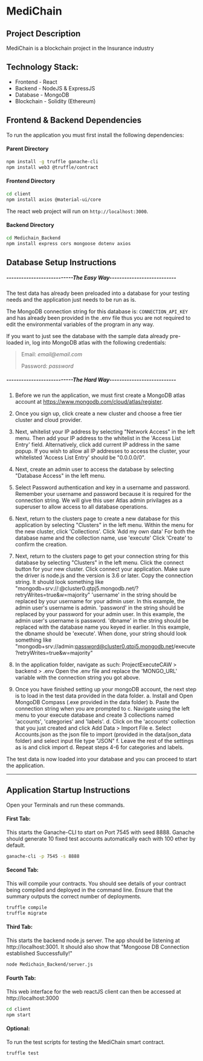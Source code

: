 # MediChain

## Project Description
MediChain is a blockchain project in the Insurance industry

## Technology Stack: 
- Frontend - React 
- Backend - NodeJS & ExpressJS
- Database - MongoDB
- Blockchain - Solidity (Ethereum)

## Frontend & Backend Dependencies
To run the application you must first install the following dependencies:

#### Parent Directory
```sh
npm install -g truffle ganache-cli
npm install web3 @truffle/contract
```

#### Frontend Directory
```sh
cd client
npm install axios @material-ui/core
```
The react web project will run on `http://localhost:3000`.

#### Backend Directory
```sh
cd Medichain_Backend
npm install express cors mongoose dotenv axios
```

## Database Setup Instructions
##### _---------------------------The Easy Way---------------------------_
The test data has already been preloaded into a database for your testing needs and the application just needs to be run as is.

The MongoDB connection string for this database is: `CONNECTION_API_KEY` and has already been provided in the .env file thus you are not required to edit the environmental variables of the program in any way.

If you want to just see the database with the sample data already pre-loaded in, log into MongoDB atlas with the following credentials:

> Email: _email@email.com_
> 
> Password: _password_

##### _---------------------------The Hard Way---------------------------_

1. Before we run the application, we must first create a MongoDB atlas account at https://www.mongodb.com/cloud/atlas/register.

2. Once you sign up, click create a new cluster and choose a free tier cluster and cloud provider.

3. Next, whitelist your IP address by selecting "Network Access" in the left menu.
   Then add your IP address to the whitelist in the 'Access List Entry' field.
   Alternatively, click add current IP address in the same popup. If you wish to allow all IP addresses to access the cluster, your whitelisted 'Access List Entry' should be "0.0.0.0/0".

4. Next, create an admin user to access the database by selecting "Database Access" in the left menu.

5. Select Password authentication and key in a username and password.
   Remember your username and password because it is required for the connection string.
   We will give this user Atlas admin privilages as a superuser to allow access to all database operations.

6. Next, return to the clusters page to create a new database for this application by selecting "Clusters" in the left menu.
   Within the menu for the new cluster, click 'Collections'.
   Click 'Add my own data'
   For both the database name and the collection name, use 'execute'
   Click 'Create' to confirm the creation.

7. Next, return to the clusters page to get your connection string for this database by selecting "Clusters" in the left menu.
   Click the connect button for your new cluster.
   Click connect your application.
   Make sure the driver is node.js and the version is 3.6 or later.
   Copy the connection string. It should look something like "mongodb+srv://<username>:<password>@cluster0.qtpj5.mongodb.net/<dbname>?retryWrites=true&w=majority"
   'username' in the string should be replaced by your username for your admin user. In this example, the admin user's username is admin.
   'password' in the string should be replaced by your password for your admin user. In this example, the admin user's username is password.
   'dbname' in the string should be replaced with the database name you keyed in earlier. In this example, the dbname should be 'execute'.
   When done, your string should look something like "mongodb+srv://admin:password@cluster0.qtpj5.mongodb.net/execute?retryWrites=true&w=majority"

8. In the application folder, navigate as such: ProjectExecuteCAW > backend > .env
   Open the .env file and replace the 'MONGO_URL' variable with the connection string you got above.

9. Once you have finished setting up your mongoDB account, the next step is to load in the test data provided in the data folder.
   a. Install and Open MongoDB Compass (.exe provided in the data folder)
   b. Paste the connection string when you are prompted to
   c. Navigate using the left menu to your execute database and create 3 collections named 'accounts', 'categories' and 'labels'.
   d. Click on the 'accounts' collection that you just created and click Add Data > Import File
   e. Select Accounts.json as the json file to import (provided in the data/json_data folder) and select input file type "JSON"
   f. Leave the rest of the settings as is and click import
   d. Repeat steps 4-6 for categories and labels.

The test data is now loaded into your database and you can proceed to start the application.
___________________________________________________________

## Application Startup Instructions
Open your Terminals and run these commands.
#### First Tab:
This starts the Ganache-CLI to start on Port 7545 with seed 8888. Ganache should generate 10 fixed test accounts automatically each with 100 ether by default.
```sh
ganache-cli -p 7545 -s 8888
```

#### Second Tab:
This will compile your contracts. You should see details of your contract being compiled and deployed in the command line. Ensure that the summary outputs the correct number of deployments. 
```sh
truffle compile
truffle migrate
```

#### Third Tab:
This starts the backend node.js server. The app should be listening at http://localhost:3001. It should also show that "Mongoose DB Connection established Successfully!"
```sh
node Medichain_Backend/server.js
```

#### Fourth Tab:
This web interface for the web reactJS client can then be accessed at http://localhost:3000
```sh
cd client
npm start
```

#### Optional:
To run the test scripts for testing the MediChain smart contract.
```sh
truffle test
```
